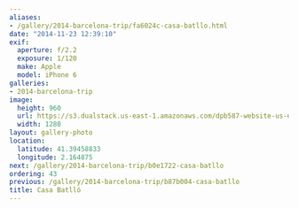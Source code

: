 ```yaml
---
aliases:
- /gallery/2014-barcelona-trip/fa6024c-casa-batllo.html
date: "2014-11-23 12:39:10"
exif:
  aperture: f/2.2
  exposure: 1/120
  make: Apple
  model: iPhone 6
galleries:
- 2014-barcelona-trip
image:
  height: 960
  url: https://s3.dualstack.us-east-1.amazonaws.com/dpb587-website-us-east-1/asset/gallery/2014-barcelona-trip/fa6024c-casa-batllo~1280.jpg
  width: 1280
layout: gallery-photo
location:
  latitude: 41.39458833
  longitude: 2.164875
next: /gallery/2014-barcelona-trip/b0e1722-casa-batllo
ordering: 43
previous: /gallery/2014-barcelona-trip/b87b004-casa-batllo
title: Casa Batlló
---
```

